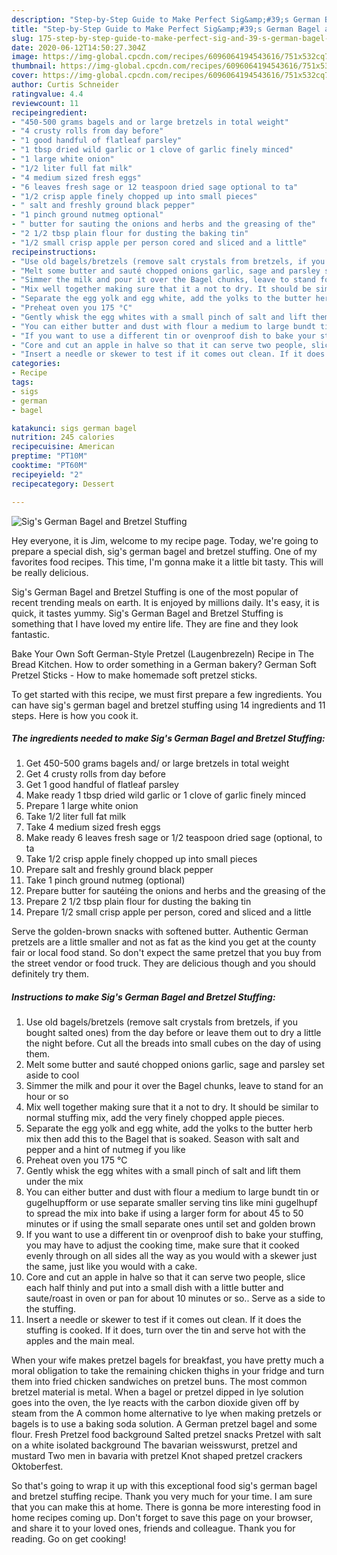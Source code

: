 ```yaml
---
description: "Step-by-Step Guide to Make Perfect Sig&amp;#39;s German Bagel and Bretzel Stuffing"
title: "Step-by-Step Guide to Make Perfect Sig&amp;#39;s German Bagel and Bretzel Stuffing"
slug: 175-step-by-step-guide-to-make-perfect-sig-and-39-s-german-bagel-and-bretzel-stuffing
date: 2020-06-12T14:50:27.304Z
image: https://img-global.cpcdn.com/recipes/6096064194543616/751x532cq70/sigs-german-bagel-and-bretzel-stuffing-recipe-main-photo.jpg
thumbnail: https://img-global.cpcdn.com/recipes/6096064194543616/751x532cq70/sigs-german-bagel-and-bretzel-stuffing-recipe-main-photo.jpg
cover: https://img-global.cpcdn.com/recipes/6096064194543616/751x532cq70/sigs-german-bagel-and-bretzel-stuffing-recipe-main-photo.jpg
author: Curtis Schneider
ratingvalue: 4.4
reviewcount: 11
recipeingredient:
- "450-500 grams bagels and or large bretzels in total weight"
- "4 crusty rolls from day before"
- "1 good handful of flatleaf parsley"
- "1 tbsp dried wild garlic or 1 clove of garlic finely minced"
- "1 large white onion"
- "1/2 liter full fat milk"
- "4 medium sized fresh eggs"
- "6 leaves fresh sage or 12 teaspoon dried sage optional to ta"
- "1/2 crisp apple finely chopped up into small pieces"
- " salt and freshly ground black pepper"
- "1 pinch ground nutmeg optional"
- " butter for sauting the onions and herbs and the greasing of the"
- "2 1/2 tbsp plain flour for dusting the baking tin"
- "1/2 small crisp apple per person cored and sliced and a little"
recipeinstructions:
- "Use old bagels/bretzels (remove salt crystals from bretzels, if you bought salted ones) from the day before or leave them out to dry a little the night before. Cut all the breads into small cubes on the day of using them."
- "Melt some butter and sauté chopped onions garlic, sage and parsley set aside to cool"
- "Simmer the milk and pour it over the Bagel chunks, leave to stand for an hour or so"
- "Mix well together making sure that it a not to dry. It should be similar to normal stuffing mix, add the very finely chopped apple pieces."
- "Separate the egg yolk and egg white, add the yolks to the butter herb mix then add this to the Bagel that is soaked. Season with salt and pepper and a hint of nutmeg if you like"
- "Preheat oven you 175 °C"
- "Gently whisk the egg whites with a small pinch of salt and lift them under the mix"
- "You can either butter and dust with flour a medium to large bundt tin or gugelhupfform or use separate smaller serving tins like mini gugelhupf to spread the mix into bake if using a larger form for about 45 to 50 minutes or if using the small separate ones until set and golden brown"
- "If you want to use a different tin or ovenproof dish to bake your stuffing, you may have to adjust the cooking time, make sure that it cooked evenly through on all sides all the way as you would with a skewer just the same, just like you would with a cake."
- "Core and cut an apple in halve so that it can serve two people, slice each half thinly and put into a small dish with a little butter and saute/roast in oven or pan for about 10 minutes or so.. Serve as a side to the stuffing."
- "Insert a needle or skewer to test if it comes out clean. If it does the stuffing is cooked. If it does, turn over the tin and serve hot with the apples and the main meal."
categories:
- Recipe
tags:
- sigs
- german
- bagel

katakunci: sigs german bagel 
nutrition: 245 calories
recipecuisine: American
preptime: "PT10M"
cooktime: "PT60M"
recipeyield: "2"
recipecategory: Dessert

---
```



![Sig&#39;s German Bagel and Bretzel Stuffing](https://img-global.cpcdn.com/recipes/6096064194543616/751x532cq70/sigs-german-bagel-and-bretzel-stuffing-recipe-main-photo.jpg)

Hey everyone, it is Jim, welcome to my recipe page. Today, we're going to prepare a special dish, sig&#39;s german bagel and bretzel stuffing. One of my favorites food recipes. This time, I'm gonna make it a little bit tasty. This will be really delicious.

Sig&#39;s German Bagel and Bretzel Stuffing is one of the most popular of recent trending meals on earth. It is enjoyed by millions daily. It's easy, it is quick, it tastes yummy. Sig&#39;s German Bagel and Bretzel Stuffing is something that I have loved my entire life. They are fine and they look fantastic.

Bake Your Own Soft German-Style Pretzel (Laugenbrezeln) Recipe in The Bread Kitchen. How to order something in a German bakery? German Soft Pretzel Sticks - How to make homemade soft pretzel sticks.


To get started with this recipe, we must first prepare a few ingredients. You can have sig&#39;s german bagel and bretzel stuffing using 14 ingredients and 11 steps. Here is how you cook it.

##### The ingredients needed to make Sig&#39;s German Bagel and Bretzel Stuffing:

1. Get 450-500 grams bagels and/ or large bretzels in total weight
1. Get 4 crusty rolls from day before
1. Get 1 good handful of flatleaf parsley
1. Make ready 1 tbsp dried wild garlic or 1 clove of garlic finely minced
1. Prepare 1 large white onion
1. Take 1/2 liter full fat milk
1. Take 4 medium sized fresh eggs
1. Make ready 6 leaves fresh sage or 1/2 teaspoon dried sage (optional, to ta
1. Take 1/2 crisp apple finely chopped up into small pieces
1. Prepare  salt and freshly ground black pepper
1. Take 1 pinch ground nutmeg (optional)
1. Prepare  butter for sautéing the onions and herbs and the greasing of the
1. Prepare 2 1/2 tbsp plain flour for dusting the baking tin
1. Prepare 1/2 small crisp apple per person, cored and sliced and a little


Serve the golden-brown snacks with softened butter. Authentic German pretzels are a little smaller and not as fat as the kind you get at the county fair or local food stand. So don&#39;t expect the same pretzel that you buy from the street vendor or food truck. They are delicious though and you should definitely try them. 

##### Instructions to make Sig&#39;s German Bagel and Bretzel Stuffing:

1. Use old bagels/bretzels (remove salt crystals from bretzels, if you bought salted ones) from the day before or leave them out to dry a little the night before. Cut all the breads into small cubes on the day of using them.
1. Melt some butter and sauté chopped onions garlic, sage and parsley set aside to cool
1. Simmer the milk and pour it over the Bagel chunks, leave to stand for an hour or so
1. Mix well together making sure that it a not to dry. It should be similar to normal stuffing mix, add the very finely chopped apple pieces.
1. Separate the egg yolk and egg white, add the yolks to the butter herb mix then add this to the Bagel that is soaked. Season with salt and pepper and a hint of nutmeg if you like
1. Preheat oven you 175 °C
1. Gently whisk the egg whites with a small pinch of salt and lift them under the mix
1. You can either butter and dust with flour a medium to large bundt tin or gugelhupfform or use separate smaller serving tins like mini gugelhupf to spread the mix into bake if using a larger form for about 45 to 50 minutes or if using the small separate ones until set and golden brown
1. If you want to use a different tin or ovenproof dish to bake your stuffing, you may have to adjust the cooking time, make sure that it cooked evenly through on all sides all the way as you would with a skewer just the same, just like you would with a cake.
1. Core and cut an apple in halve so that it can serve two people, slice each half thinly and put into a small dish with a little butter and saute/roast in oven or pan for about 10 minutes or so.. Serve as a side to the stuffing.
1. Insert a needle or skewer to test if it comes out clean. If it does the stuffing is cooked. If it does, turn over the tin and serve hot with the apples and the main meal.


When your wife makes pretzel bagels for breakfast, you have pretty much a moral obligation to take the remaining chicken thighs in your fridge and turn them into fried chicken sandwiches on pretzel buns. The most common bretzel material is metal. When a bagel or pretzel dipped in lye solution goes into the oven, the lye reacts with the carbon dioxide given off by steam from the A common home alternative to lye when making pretzels or bagels is to use a baking soda solution. A German pretzel bagel and some flour. Fresh Pretzel food background Salted pretzel snacks Pretzel with salt on a white isolated background The bavarian weisswurst, pretzel and mustard Two men in bavaria with pretzel Knot shaped pretzel crackers Oktoberfest. 

So that's going to wrap it up with this exceptional food sig&#39;s german bagel and bretzel stuffing recipe. Thank you very much for your time. I am sure that you can make this at home. There is gonna be more interesting food in home recipes coming up. Don't forget to save this page on your browser, and share it to your loved ones, friends and colleague. Thank you for reading. Go on get cooking!
